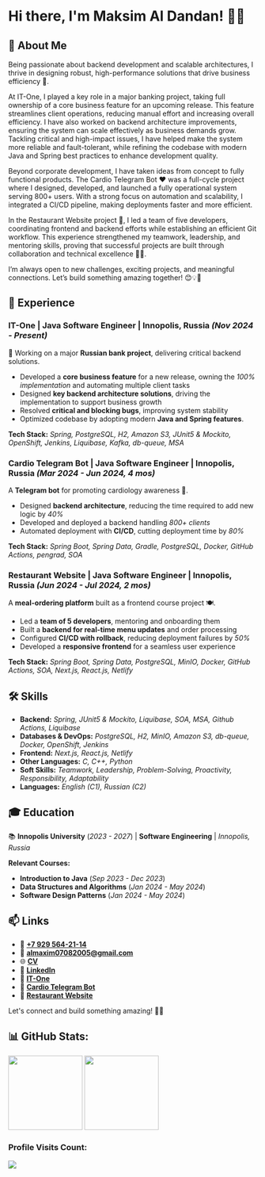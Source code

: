 # Hi there, I'm **Maksim Al Dandan!** 👋😊

## 🚀 **About Me**

Being passionate about backend development and scalable architectures, I thrive in designing robust, high-performance solutions that drive business efficiency 🚀.

At IT-One, I played a key role in a major banking project, taking full ownership of a core business feature for an upcoming release. This feature streamlines client operations, reducing manual effort and increasing overall efficiency. I have also worked on backend architecture improvements, ensuring the system can scale effectively as business demands grow. Tackling critical and high-impact issues, I have helped make the system more reliable and fault-tolerant, while refining the codebase with modern Java and Spring best practices to enhance development quality.

Beyond corporate development, I have taken ideas from concept to fully functional products. The Cardio Telegram Bot ❤️ was a full-cycle project where I designed, developed, and launched a fully operational system serving 800+ users. With a strong focus on automation and scalability, I integrated a CI/CD pipeline, making deployments faster and more efficient.

In the Restaurant Website project 🍴, I led a team of five developers, coordinating frontend and backend efforts while establishing an efficient Git workflow. This experience strengthened my teamwork, leadership, and mentoring skills, proving that successful projects are built through collaboration and technical excellence 👥🔥.

I’m always open to new challenges, exciting projects, and meaningful connections. Let’s build something amazing together! 😊💡🎯

## 💼 **Experience**

### **IT-One | Java Software Engineer | Innopolis, Russia** *(Nov 2024 - Present)*
🚀 Working on a major **Russian bank project**, delivering critical backend solutions.
- Developed a **core business feature** for a new release, owning the *100% implementation* and automating multiple client tasks
- Designed **key backend architecture solutions**, driving the implementation to support business growth
- Resolved **critical and blocking bugs**, improving system stability
- Optimized codebase by adopting modern **Java and Spring features**.

**Tech Stack:** *Spring, PostgreSQL, H2, Amazon S3, JUnit5 & Mockito, OpenShift, Jenkins, Liquibase, Kafka, db-queue, MSA*

### **Cardio Telegram Bot | Java Software Engineer | Innopolis, Russia** *(Mar 2024 - Jun 2024, 4 mos)*
A **Telegram bot** for promoting cardiology awareness 💓.
- Designed **backend architecture**, reducing the time required to add new logic by *40%*
- Developed and deployed a backend handling *800+ clients*
- Automated deployment with **CI/CD**, cutting deployment time by *80%*

**Tech Stack:** *Spring Boot, Spring Data, Gradle, PostgreSQL, Docker, GitHub Actions, pengrad, SOA*

### **Restaurant Website | Java Software Engineer | Innopolis, Russia** *(Jun 2024 - Jul 2024, 2 mos)*
A **meal-ordering platform** built as a frontend course project 🍽️.
- Led a **team of 5 developers**, mentoring and onboarding them
- Built a **backend for real-time menu updates** and order processing
- Configured **CI/CD with rollback**, reducing deployment failures by *50%*
- Developed a **responsive frontend** for a seamless user experience

**Tech Stack:** *Spring Boot, Spring Data, PostgreSQL, MinIO, Docker, GitHub Actions, SOA, Next.js, React.js, Netlify*

## 🛠️ **Skills**

- **Backend:** *Spring, JUnit5 & Mockito, Liquibase, SOA, MSA, Github Actions, Liquibase*
- **Databases & DevOps:** *PostgreSQL, H2, MinIO, Amazon S3, db-queue, Docker, OpenShift, Jenkins*
- **Frontend:** *Next.js, React.js, Netlify*
- **Other Languages:** *C, C++, Python*
- **Soft Skills:** *Teamwork, Leadership, Problem-Solving, Proactivity, Responsibility, Adaptability*
- **Languages:** *English (C1), Russian (C2)*

## 🎓 **Education**

📚 **Innopolis University** (*2023 - 2027*) | **Software Engineering** | *Innopolis, Russia*

**Relevant Courses:**
- **Introduction to Java** (*Sep 2023 - Dec 2023*)
- **Data Structures and Algorithms** (*Jan 2024 - May 2024*)
- **Software Design Patterns** (*Jan 2024 - May 2024*)

## 📫 **Links**

- 📱 [**+7 929 564-21-14**](tel:+79295642114)
- 📧 [**almaxim07082005@gmail.com**](mailto:almaxim07082005@gmail.com)
- 🌐 [**CV**](https://docs.google.com/document/d/1Q5YubKd8SBFbmAZRqV4bgoZeItavaaNEI-QDk-DLR7Q/edit?usp=sharing)
- 🔗 [**LinkedIn**](https://www.linkedin.com/in/maksim-al-dandan/)
- 🏢 [**IT-One**](https://www.it-one.ru/)
- 🤖 [**Cardio Telegram Bot**](https://github.com/almax07082005/cardioTelegramBot)
- 🍕 [**Restaurant Website**](https://github.com/iu-restaurant-app)

Let's connect and build something amazing! 🚀😊

## 📊 GitHub Stats:

<div align="left" style="diplay: flex;">
  <img src="https://github-readme-stats.vercel.app/api?username=almax07082005&show_icons=true&theme=dark" style="height: 150px;">
  <img src="https://github-readme-stats.vercel.app/api/top-langs/?username=almax07082005&layout=compact&theme=dark" style="height: 150px;">
</div>

<h3>Profile Visits Count:</h3>
<div>
  <img src="https://profile-counter.glitch.me/almax07082005/count.svg">
</div>